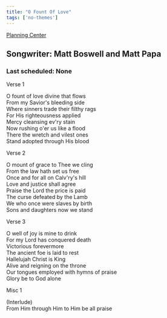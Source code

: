 ```yaml
---
title: "O Fount Of Love"
tags: ['no-themes']
---
```


[Planning Center](https://services.planningcenteronline.com/songs/11912963)

## Songwriter: Matt Boswell and Matt Papa
### Last scheduled: None          

Verse 1  
  
O fount of love divine that flows  
From my Savior's bleeding side  
Where sinners trade their filthy rags  
For His righteousness applied  
Mercy cleansing ev'ry stain  
Now rushing o'er us like a flood  
There the wretch and vilest ones  
Stand adopted through His blood  
  
Verse 2  
  
O mount of grace to Thee we cling  
From the law hath set us free  
Once and for all on Calv'ry's hill  
Love and justice shall agree  
Praise the Lord the price is paid  
The curse defeated by the Lamb  
We who once were slaves by birth  
Sons and daughters now we stand  
  
Verse 3  
  
O well of joy is mine to drink  
For my Lord has conquered death  
Victorious forevermore  
The ancient foe is laid to rest  
Hallelujah Christ is King  
Alive and reigning on the throne  
Our tongues employed with hymns of praise  
Glory be to God alone  
  
Misc 1  
  
(Interlude)  
From Him through Him to Him be all praise
